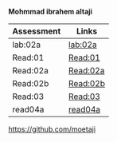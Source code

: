 **Mohmmad ibrahem altaji**

|Assessment    |Links                  |
|-----------   |---------              |
|lab:02a       |[lab:02a](./lab02a.md) |
|Read:01       |[Read:01](Read01.md)   |
|Read:02a      |[Read:02a](read02a.md) | 
|Read:02b      |[Read:02b](Read02b.md) | 
|Read:03       |[Read:03](Read03.md)   | 
|read04a       |[read04a](read04a.md)  |

 https://github.com/moetaji

